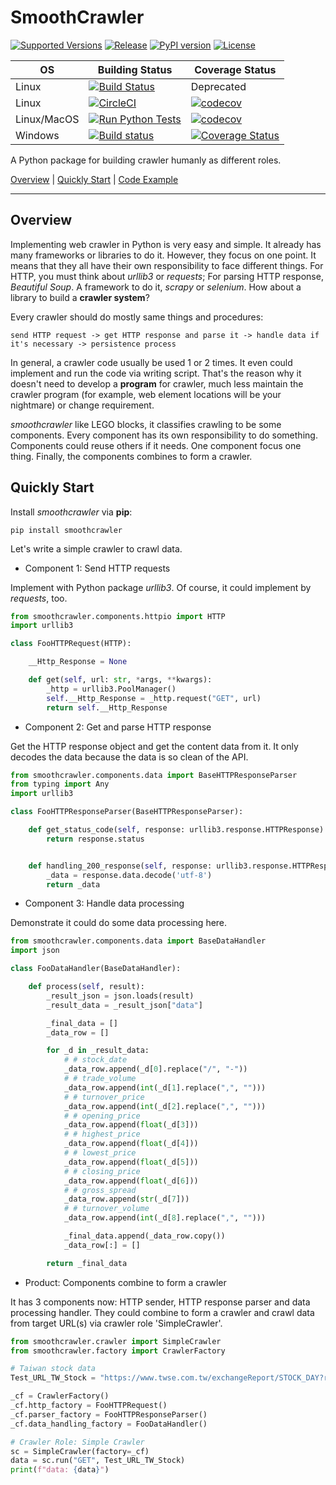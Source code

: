 # SmoothCrawler

[![Supported Versions](https://img.shields.io/pypi/pyversions/smoothcrawler.svg?logo=python&logoColor=FBE072)](https://pypi.org/project/smoothcrawler)
[![Release](https://img.shields.io/github/release/Chisanan232/smoothcrawler.svg?label=Release&sort=semver)](https://github.com/Chisanan232/smoothcrawler/releases)
[![PyPI version](https://badge.fury.io/py/SmoothCrawler.svg)](https://badge.fury.io/py/SmoothCrawler)
[![License](https://img.shields.io/badge/License-Apache%202.0-blue.svg)](https://opensource.org/licenses/Apache-2.0)

| OS | Building Status | Coverage Status |
|------------|------------|--------|
| Linux |[![Build Status](https://app.travis-ci.com/Chisanan232/smoothcrawler.svg?branch=master)](https://app.travis-ci.com/Chisanan232/smoothcrawler)|Deprecated|
| Linux |[![CircleCI](https://circleci.com/gh/Chisanan232/smoothcrawler.svg?style=shield)](https://app.circleci.com/pipelines/github/Chisanan232/smoothcrawler)|[![codecov](https://codecov.io/gh/Chisanan232/smoothcrawler/branch/master/graph/badge.svg?token=BTYTU20FBT)](https://codecov.io/gh/Chisanan232/smoothcrawler)|
| Linux/MacOS |[![Run Python Tests](https://github.com/Chisanan232/smoothcrawler/actions/workflows/ci.yml/badge.svg)](https://github.com/Chisanan232/smoothcrawler/actions/workflows/ci.yml)|[![codecov](https://codecov.io/gh/Chisanan232/smoothcrawler/branch/master/graph/badge.svg?token=BTYTU20FBT)](https://codecov.io/gh/Chisanan232/smoothcrawler)|
| Windows |[![Build status](https://ci.appveyor.com/api/projects/status/1eri78jtxvu5r0q2?svg=true)](https://ci.appveyor.com/project/Chisanan232/smoothcrawler)|[![Coverage Status](https://coveralls.io/repos/github/Chisanan232/smoothcrawler/badge.svg?branch=master)](https://coveralls.io/github/Chisanan232/smoothcrawler?branch=master)|

A Python package for building crawler humanly as different roles.

[Overview](#overview) | [Quickly Start](#quickly-start) | [Code Example](https://github.com/Chisanan232/smoothcrawler/tree/master/example)
<hr>


## Overview

Implementing web crawler in Python is very easy and simple. It already has many frameworks or libraries to do it.
However, they focus on one point. It means that they all have their own responsibility to face different things.
For HTTP, you must think about *urllib3* or *requests*; For parsing HTTP response, *Beautiful Soup*. A framework to do it, *scrapy* or *selenium*.
How about a library to build a **crawler system**?

Every crawler should do mostly same things and procedures:

    send HTTP request -> get HTTP response and parse it -> handle data if it's necessary -> persistence process

In general, a crawler code usually be used 1 or 2 times. It even could implement and run the code via writing script. 
That's the reason why it doesn't need to develop a **program** for crawler, much less maintain the crawler program (for example, web element locations will be your nightmare) or change requirement.

_smoothcrawler_ like LEGO blocks, it classifies crawling to be some components. Every component has its own responsibility to do something. 
Components could reuse others if it needs. One component focus one thing. Finally, the components combines to form a crawler.


## Quickly Start

Install _smoothcrawler_ via **pip**:

    pip install smoothcrawler

Let's write a simple crawler to crawl data.

* Component 1: Send HTTP requests

Implement with Python package _urllib3_. Of course, it could implement by _requests_, too.

```python
from smoothcrawler.components.httpio import HTTP
import urllib3

class FooHTTPRequest(HTTP):

    __Http_Response = None

    def get(self, url: str, *args, **kwargs):
        _http = urllib3.PoolManager()
        self.__Http_Response = _http.request("GET", url)
        return self.__Http_Response
```

* Component 2: Get and parse HTTP response

Get the HTTP response object and get the content data from it. It only decodes the data because the data is so clean of the API.

```python
from smoothcrawler.components.data import BaseHTTPResponseParser
from typing import Any
import urllib3

class FooHTTPResponseParser(BaseHTTPResponseParser):

    def get_status_code(self, response: urllib3.response.HTTPResponse) -> int:
        return response.status


    def handling_200_response(self, response: urllib3.response.HTTPResponse) -> Any:
        _data = response.data.decode('utf-8')
        return _data
```

* Component 3: Handle data processing

Demonstrate it could do some data processing here.

```python
from smoothcrawler.components.data import BaseDataHandler
import json

class FooDataHandler(BaseDataHandler):

    def process(self, result):
        _result_json = json.loads(result)
        _result_data = _result_json["data"]

        _final_data = []
        _data_row = []

        for _d in _result_data:
            # # stock_date
            _data_row.append(_d[0].replace("/", "-"))
            # # trade_volume
            _data_row.append(int(_d[1].replace(",", "")))
            # # turnover_price
            _data_row.append(int(_d[2].replace(",", "")))
            # # opening_price
            _data_row.append(float(_d[3]))
            # # highest_price
            _data_row.append(float(_d[4]))
            # # lowest_price
            _data_row.append(float(_d[5]))
            # # closing_price
            _data_row.append(float(_d[6]))
            # # gross_spread
            _data_row.append(str(_d[7]))
            # # turnover_volume
            _data_row.append(int(_d[8].replace(",", "")))

            _final_data.append(_data_row.copy())
            _data_row[:] = []

        return _final_data
```

* Product: Components combine to form a  crawler

It has 3 components now: HTTP sender, HTTP response parser and data processing handler.
They could combine to form a crawler and crawl data from target URL(s) via crawler role 'SimpleCrawler'.

```python
from smoothcrawler.crawler import SimpleCrawler
from smoothcrawler.factory import CrawlerFactory

# Taiwan stock data
Test_URL_TW_Stock = "https://www.twse.com.tw/exchangeReport/STOCK_DAY?response=json&date=20210801&stockNo=2330"

_cf = CrawlerFactory()
_cf.http_factory = FooHTTPRequest()
_cf.parser_factory = FooHTTPResponseParser()
_cf.data_handling_factory = FooDataHandler()

# Crawler Role: Simple Crawler
sc = SimpleCrawler(factory=_cf)
data = sc.run("GET", Test_URL_TW_Stock)
print(f"data: {data}")
```

